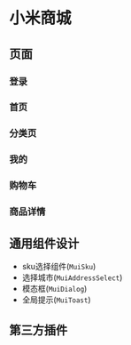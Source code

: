 # 小米商城
## 页面
### 登录
### 首页
### 分类页
### 我的
### 购物车
### 商品详情

## 通用组件设计
* sku选择组件(`MuiSku`)
* 选择城市(`MuiAddressSelect`)
* 模态框(`MuiDialog`)
* 全局提示(`MuiToast`)


## 第三方插件

